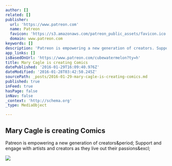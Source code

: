 ```yaml
---
author: []
related: []
publisher:
  url: 'https://www.patreon.com'
  name: Patreon
  favicon: 'https://s3.amazonaws.com/patreon_public_assets/favicon.ico'
  domain: www.patreon.com
keywords: []
description: 'Patreon is empowering a new generation of creators. Support and engage with artists and creators as they live out their passions!'
app_links: []
isBasedOnUrl: 'https://www.patreon.com/cubewatermelon?ty=h'
title: Mary Cagle is creating Comics
datePublished: '2016-01-29T16:09:40.976Z'
dateModified: '2016-01-28T03:42:50.245Z'
sourcePath: _posts/2016-01-29-mary-cagle-is-creating-comics.md
published: true
inFeed: true
hasPage: false
inNav: false
_context: 'http://schema.org'
_type: MediaObject

---
```

<article style=""><h1>Mary Cagle is creating Comics</h1><p>Patreon is empowering a new generation of creators&amp;period; Support and engage with artists and creators as they live out their passions&amp;excl;</p><img src="https://s3-us-west-1.amazonaws.com/patreon.user/dQHexI6ZiW7olLlGCBlgFlQnXGdAdqAwLAQX36v6ywsjFhxlPuEJ6AFjf8MPCAMk_large_2.jpeg" /></article>